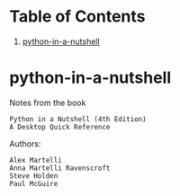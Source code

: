 
# Table of Contents

1.  [python-in-a-nutshell](#org39a21b4)


<a id="org39a21b4"></a>

# python-in-a-nutshell

Notes from the book

    Python in a Nutshell (4th Edition)
    A Desktop Quick Reference

Authors:

    Alex Martelli
    Anna Martelli Ravenscroft
    Steve Holden
    Paul McGuire

